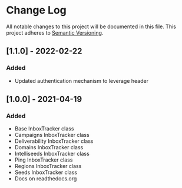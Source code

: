 # Change Log
All notable changes to this project will be documented in this file.
This project adheres to [Semantic Versioning](http://semver.org/).

## [1.1.0] - 2022-02-22
### Added
- Updated authentication mechanism to leverage header

## [1.0.0] - 2021-04-19
### Added
- Base InboxTracker class
- Campaigns InboxTracker class
- Deliverability InboxTracker class
- Domains InboxTracker class
- Intelliseeds InboxTracker class
- Ping InboxTracker class
- Regions InboxTracker class
- Seeds InboxTracker class
- Docs on readthedocs.org